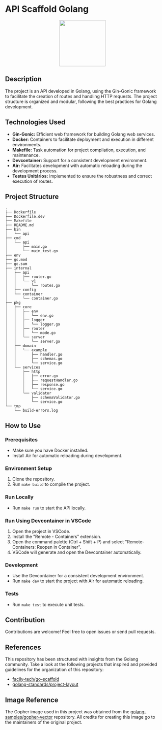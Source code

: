 # API Scaffold Golang

<center>
  <img src="https://camo.githubusercontent.com/0d7633d0e4571f4b9800a6aa104d03386a86df5c33b4650d7dce88a6de1c8904/68747470733a2f2f7261772e6769746875622e636f6d2f676f6c616e672d73616d706c65732f676f706865722d766563746f722f6d61737465722f676f706865722e706e67" width="150">
</center>

## Description

The project is an API developed in Golang, using the Gin-Gonic framework to facilitate the creation of routes and handling HTTP requests. The project structure is organized and modular, following the best practices for Golang development.

## Technologies Used

- **Gin-Gonic:** Efficient web framework for building Golang web services.
- **Docker:** Containers to facilitate deployment and execution in different environments.
- **Makefile:** Task automation for project compilation, execution, and maintenance.
- **Devcontainer:** Support for a consistent development environment.
- **Air:** Facilitates development with automatic reloading during the development process.
- **Testes Unitários:** Implemented to ensure the robustness and correct execution of routes.

## Project Structure

```plaintext
.
├── Dockerfile
├── Dockerfile.dev
├── Makefile
├── README.md
├── bin
│   └── api
├── cmd
│   └── api
│       ├── main.go
│       └── main_test.go
├── env
├── go.mod
├── go.sum
├── internal
│   ├── api
│   │   ├── router.go
│   │   └── v1
│   │       └── routes.go
│   ├── config
│   └── container
│       └── container.go
├── pkg
│   ├── core
│   │   ├── env
│   │   │   └── env.go
│   │   ├── logger
│   │   │   └── logger.go
│   │   ├── router
│   │   │   └── mode.go
│   │   └── server
│   │       └── server.go
│   ├── domain
│   │   └── example
│   │       ├── handler.go
│   │       ├── schemas.go
│   │       └── service.go
│   └── services
│       ├── http
│       │   ├── error.go
│       │   ├── requestHandler.go
│       │   ├── response.go
│       │   └── service.go
│       └── validator
│           ├── schemaValidator.go
│           └── service.go
└── tmp
    └── build-errors.log
```

## How to Use

### Prerequisites

- Make sure you have Docker installed.
- Install Air for automatic reloading during development.

### Environment Setup

1. Clone the repository.
2. Run `make build` to compile the project.

### Run Locally

- Run `make run` to start the API locally.

### Run Using Devcontainer in VSCode

1. Open the project in VSCode.
2. Install the "Remote - Containers" extension.
3. Open the command palette (Ctrl + Shift + P) and select "Remote-Containers: Reopen in Container".
4. VSCode will generate and open the Devcontainer automatically.

### Development

- Use the Devcontainer for a consistent development environment.
- Run `make dev` to start the project with Air for automatic reloading.

### Tests

- Run `make test` to execute unit tests.

## Contribution

Contributions are welcome! Feel free to open issues or send pull requests.

## References

This repository has been structured with insights from the Golang community. Take a look at the following projects that inspired and provided guidelines for the organization of this repository:

- [facily-tech/go-scaffold](https://github.com/facily-tech/go-scaffold)
- [golang-standards/project-layout](https://github.com/golang-standards/project-layout)

## Image Reference

The Gopher image used in this project was obtained from the [golang-samples/gopher-vector](https://github.com/golang-samples/gopher-vector) repository. All credits for creating this image go to the maintainers of the original project.